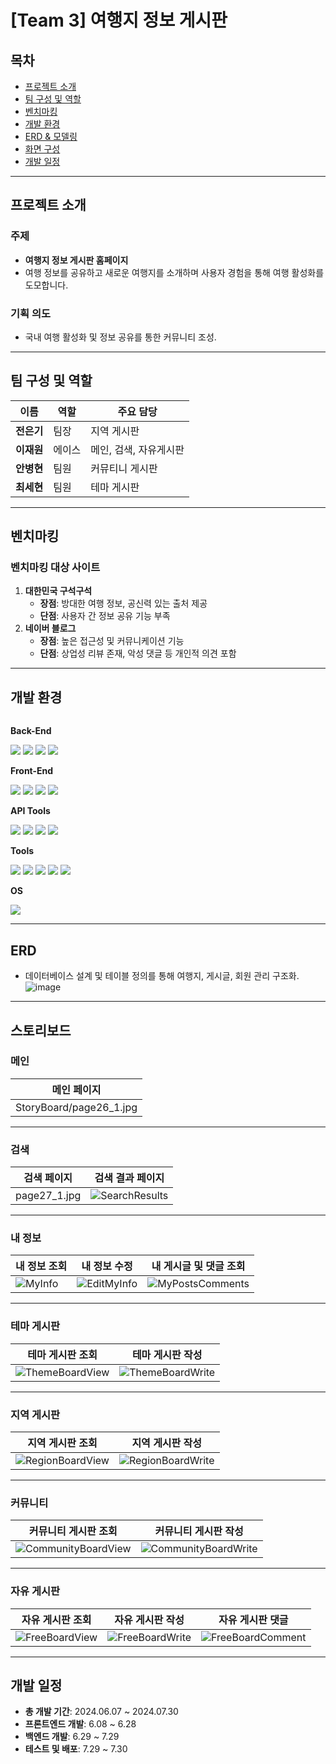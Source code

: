 # [Team 3] 여행지 정보 게시판

## 목차
- [프로젝트 소개](#프로젝트-소개)
- [팀 구성 및 역할](#팀-구성-및-역할)
- [벤치마킹](#벤치마킹)
- [개발 환경](#개발-환경)
- [ERD & 모델링](#erd--모델링)
- [화면 구성](#화면-구성)
- [개발 일정](#개발-일정)

---

## 프로젝트 소개
### 주제
- **여행지 정보 게시판 홈페이지**
- 여행 정보를 공유하고 새로운 여행지를 소개하며 사용자 경험을 통해 여행 활성화를 도모합니다.

### 기획 의도
- 국내 여행 활성화 및 정보 공유를 통한 커뮤니티 조성.

---

## 팀 구성 및 역할
| 이름       | 역할      | 주요 담당 |
|------------|-----------|-----------|
| **전은기** | 팀장      | 지역 게시판 |
| **이재원** | 에이스    | 메인, 검색, 자유게시판  |
| **안병현** | 팀원      | 커뮤티니 게시판 |
| **최세현** | 팀원      | 테마 게시판 |

---

## 벤치마킹
### 벤치마킹 대상 사이트
1. **대한민국 구석구석**
   - **장점**: 방대한 여행 정보, 공신력 있는 출처 제공
   - **단점**: 사용자 간 정보 공유 기능 부족
2. **네이버 블로그**
   - **장점**: 높은 접근성 및 커뮤니케이션 기능
   - **단점**: 상업성 리뷰 존재, 악성 댓글 등 개인적 의견 포함

---

## 개발 환경
<div style="display:flex; flex-direction:column; align-items:flex-start;">
    <!-- Back-End -->
    <p><strong>Back-End</strong></p>
    <div>
        <img src="https://img.shields.io/badge/JDBC-007396?style=for-the-badge&logo=Java&logoColor=white">
        <img src="https://img.shields.io/badge/Lombok-FFA500?style=for-the-badge&logo=Java&logoColor=white">
        <img src="https://img.shields.io/badge/ApacheTomcat-F8DC75?style=for-the-badge&logo=apachetomcat&logoColor=white">
        <img src="https://img.shields.io/badge/Oracle-F80000?style=for-the-badge&logo=Oracle&logoColor=white">
    </div>
    <!-- Front-End -->
    <p><strong>Front-End</strong></p>
    <div>
        <img src="https://img.shields.io/badge/HTML5-E34F26?style=for-the-badge&logo=HTML5&logoColor=white">
        <img src="https://img.shields.io/badge/CSS3-1572B6?style=for-the-badge&logo=CSS3&logoColor=white">
        <img src="https://img.shields.io/badge/JavaScript-F7DF1E?style=for-the-badge&logo=JavaScript&logoColor=white">
        <img src="https://img.shields.io/badge/jQuery-0769AD?style=for-the-badge&logo=jQuery&logoColor=white">
    </div>
    <!-- API Tools -->
    <p><strong>API Tools</strong></p>
    <div>
        <img src="https://img.shields.io/badge/Ajax-FF007F?style=for-the-badge&logo=Ajax&logoColor=white">
        <img src="https://img.shields.io/badge/JSON-000000?style=for-the-badge&logo=JSON&logoColor=white">
        <img src="https://img.shields.io/badge/Gson-FFCA28?style=for-the-badge&logo=Google&logoColor=white">
        <img src="https://img.shields.io/badge/KakaoMap%20API-FFCD00?style=for-the-badge&logo=Kakao&logoColor=black">
    </div>
    <!-- Tools -->
    <p><strong>Tools</strong></p>
    <div>
        <img src="https://img.shields.io/badge/GitHub-181717?style=for-the-badge&logo=GitHub&logoColor=white">
        <img src="https://img.shields.io/badge/Sourcetree-0052CC?style=for-the-badge&logo=Sourcetree&logoColor=white">
        <img src="https://img.shields.io/badge/ERD%20Cloud-00C4B3?style=for-the-badge&logo=Database&logoColor=white">
        <img src="https://img.shields.io/badge/VisualStudioCode-007ACC?style=for-the-badge&logo=VisualStudioCode&logoColor=white">
        <img src="https://img.shields.io/badge/Eclipse-2C2255?style=for-the-badge&logo=Eclipse&logoColor=white">
    </div>
    <!-- OS -->
    <p><strong>OS</strong></p>
    <div>
        <img src="https://img.shields.io/badge/Windows-0078D6?style=for-the-badge&logo=Windows&logoColor=white">
    </div>
</div>




---

## ERD
- 데이터베이스 설계 및 테이블 정의를 통해 여행지, 게시글, 회원 관리 구조화.
![image](https://github.com/user-attachments/assets/a50edbb8-e4c0-46ad-97be-a7bcc063bb9f)

---

## 스토리보드

### 메인
| 메인 페이지 | 
|-------------| 
| StoryBoard/page26_1.jpg |

---

### 검색
| 검색 페이지 | 검색 결과 페이지 |
|-------------|------------------|
| page27_1.jpg | ![SearchResults](https://github.com/user-attachments/assets/your-search-results-page-link) |

---

### 내 정보
| 내 정보 조회 | 내 정보 수정 | 내 게시글 및 댓글 조회 |
|--------------|--------------|-------------------------|
| ![MyInfo](https://github.com/user-attachments/assets/your-my-info-page-link) | ![EditMyInfo](https://github.com/user-attachments/assets/your-edit-my-info-page-link) | ![MyPostsComments](https://github.com/user-attachments/assets/your-my-posts-comments-page-link) |

---

### 테마 게시판
| 테마 게시판 조회 | 테마 게시판 작성 |
|-------------------|-------------------|
| ![ThemeBoardView](https://github.com/user-attachments/assets/your-theme-board-view-page-link) | ![ThemeBoardWrite](https://github.com/user-attachments/assets/your-theme-board-write-page-link) |

---

### 지역 게시판
| 지역 게시판 조회 | 지역 게시판 작성 |
|-------------------|-------------------|
| ![RegionBoardView](https://github.com/user-attachments/assets/your-region-board-view-page-link) | ![RegionBoardWrite](https://github.com/user-attachments/assets/your-region-board-write-page-link) |

---

### 커뮤니티
| 커뮤니티 게시판 조회 | 커뮤니티 게시판 작성 |
|-----------------------|-----------------------|
| ![CommunityBoardView](https://github.com/user-attachments/assets/your-community-board-view-page-link) | ![CommunityBoardWrite](https://github.com/user-attachments/assets/your-community-board-write-page-link) |

---

### 자유 게시판
| 자유 게시판 조회 | 자유 게시판 작성 | 자유 게시판 댓글 |
|-------------------|-------------------|-------------------|
| ![FreeBoardView](https://github.com/user-attachments/assets/your-free-board-view-page-link) | ![FreeBoardWrite](https://github.com/user-attachments/assets/your-free-board-write-page-link) | ![FreeBoardComment](https://github.com/user-attachments/assets/your-free-board-comment-page-link) |


---

## 개발 일정
- **총 개발 기간**: 2024.06.07 ~ 2024.07.30
- **프론트엔드 개발**: 6.08 ~ 6.28
- **백엔드 개발**: 6.29 ~ 7.29
- **테스트 및 배포**: 7.29 ~ 7.30
